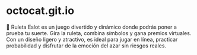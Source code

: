 # octocat.git.io
🎰 Ruleta Eslot es un juego divertido y dinámico donde podrás poner a prueba tu suerte. Gira la ruleta, combina símbolos y gana premios virtuales. Con un diseño ligero y atractivo, es ideal para jugar en línea, practicar probabilidad y disfrutar de la emoción del azar sin riesgos reales.
